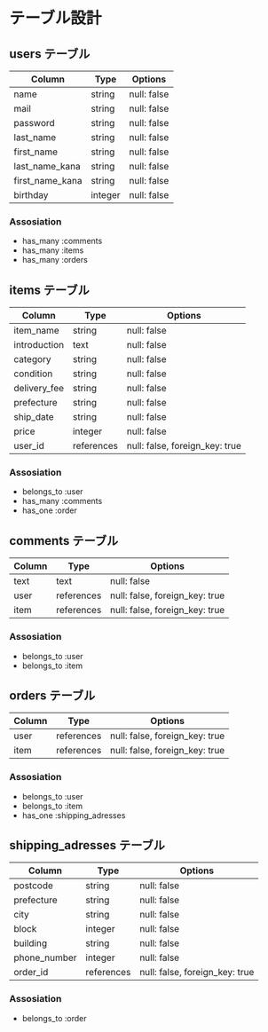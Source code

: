 # テーブル設計

## users テーブル

| Column          | Type    | Options     |
| --------------- | ------- | ----------- |
| name            | string  | null: false |
| mail            | string  | null: false |
| password        | string  | null: false |
| last_name       | string  | null: false |
| first_name      | string  | null: false |
| last_name_kana  | string  | null: false |
| first_name_kana | string  | null: false |
| birthday        | integer | null: false |

### Assosiation

- has_many :comments
- has_many :items
- has_many :orders 


## items テーブル

| Column       | Type       | Options                        |
| ------------ | ---------- | ------------------------------ |
| item_name    | string     | null: false                    |
| introduction | text       | null: false                    |
| category     | string     | null: false                    |
| condition    | string     | null: false                    |
| delivery_fee | string     | null: false                    |
| prefecture   | string     | null: false                    |
| ship_date    | string     | null: false                    |
| price        | integer    | null: false                    |
| user_id      | references | null: false, foreign_key: true |

### Assosiation

- belongs_to :user
- has_many :comments
- has_one :order


## comments テーブル

| Column     | Type         | Options                        |
| ---------- | ------------ | ------------------------------ |
| text       | text         | null: false                    |
| user       | references   | null: false, foreign_key: true |
| item       | references   | null: false, foreign_key: true |

### Assosiation

- belongs_to :user
- belongs_to :item


## orders テーブル

| Column     | Type         | Options                        |
| ---------- | ------------ | ------------------------------ |
| user       | references   | null: false, foreign_key: true |
| item       | references   | null: false, foreign_key: true |

### Assosiation

- belongs_to :user
- belongs_to :item
- has_one :shipping_adresses


## shipping_adresses テーブル

| Column       | Type         | Options                        |
| ------------ | ------------ | ------------------------------ |
| postcode     | string       | null: false                    |
| prefecture   | string       | null: false                    |
| city         | string       | null: false                    |
| block        | integer      | null: false                    |
| building     | string       | null: false                    |
| phone_number | integer      | null: false                    |
| order_id     | references   | null: false, foreign_key: true |
### Assosiation

- belongs_to :order
